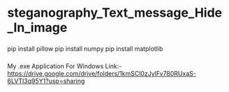 # steganography_Text_message_Hide_In_image

###
  pip install pillow
  pip install numpy
  pip install matplotlib
###

My .exe Application For Windows Link:-
https://drive.google.com/drive/folders/1kmSCl0zJylFv780RUxaS-6LVTI3q95Y1?usp=sharing
